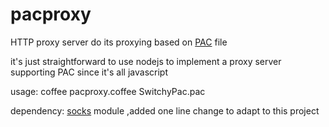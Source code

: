 pacproxy
====================

HTTP proxy server do its proxying based on [PAC](https://en.wikipedia.org/wiki/PAC) file 

it's just straightforward to use nodejs to implement a proxy server supporting PAC since it's all javascript


usage: coffee pacproxy.coffee SwitchyPac.pac


dependency: [socks](https://github.com/JoshGlazebrook/socks) module ,added one line change to adapt to this project
